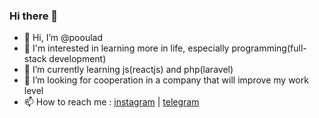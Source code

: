 ### Hi there 👋

- 👋 Hi, I’m @pooulad
- 👀 I'm interested in learning more in life, especially programming(full-stack development)
- 🌱 I’m currently learning js(reactjs) and php(laravel) 
- 💞️ I’m looking for cooperation in a company that will improve my work level
- 📫 How to reach me : <a href="https://www.instagram.com/pooulad/">instagram</a> | <a href="https://t.me/Poulad_er">telegram</a>

<!---
poulad-dev/poulad-dev is a ✨ special ✨ repository because its `README.md` (this file) appears on your GitHub profile.
You can click the Preview link to take a look at your changes.
--->


